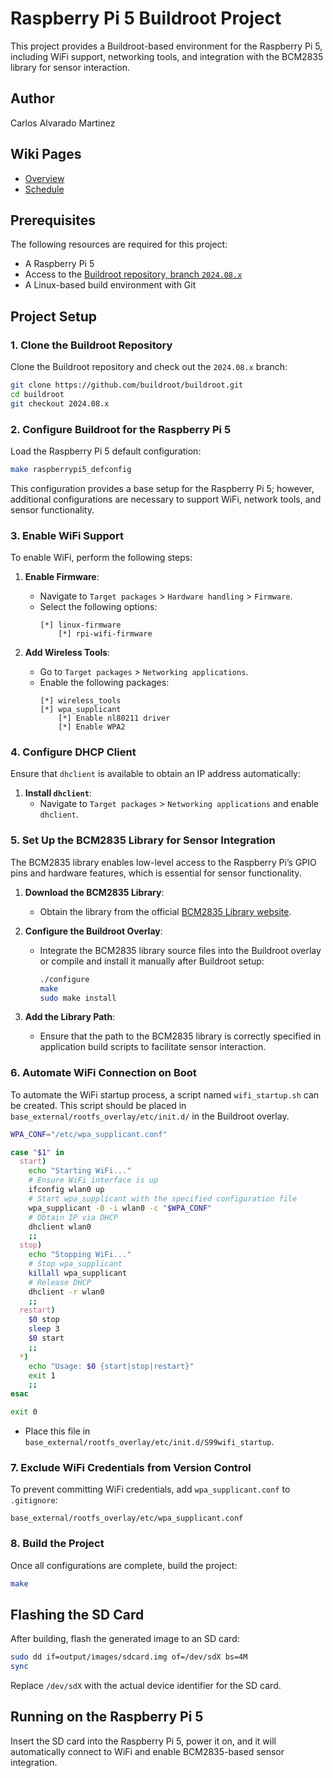 # Raspberry Pi 5 Buildroot Project

This project provides a Buildroot-based environment for the Raspberry Pi 5, including WiFi support, networking tools, and integration with the BCM2835 library for sensor interaction.

## Author

Carlos Alvarado Martinez

## Wiki Pages

- [Overview](https://github.com/cu-ecen-aeld/final-project-calvarado2004/wiki)
- [Schedule](https://github.com/cu-ecen-aeld/final-project-calvarado2004/wiki/Schedule)

## Prerequisites

The following resources are required for this project:
- A Raspberry Pi 5
- Access to the [Buildroot repository, branch `2024.08.x`](https://github.com/buildroot/buildroot/tree/2024.08.x)
- A Linux-based build environment with Git

## Project Setup

### 1. Clone the Buildroot Repository

Clone the Buildroot repository and check out the `2024.08.x` branch:

```bash
git clone https://github.com/buildroot/buildroot.git
cd buildroot
git checkout 2024.08.x
```

### 2. Configure Buildroot for the Raspberry Pi 5

Load the Raspberry Pi 5 default configuration:

```bash
make raspberrypi5_defconfig
```

This configuration provides a base setup for the Raspberry Pi 5; however, additional configurations are necessary to support WiFi, network tools, and sensor functionality.

### 3. Enable WiFi Support

To enable WiFi, perform the following steps:

1. **Enable Firmware**:
    - Navigate to `Target packages` > `Hardware handling` > `Firmware`.
    - Select the following options:
      ```
      [*] linux-firmware
          [*] rpi-wifi-firmware
      ```

2. **Add Wireless Tools**:
    - Go to `Target packages` > `Networking applications`.
    - Enable the following packages:
      ```
      [*] wireless_tools
      [*] wpa_supplicant
          [*] Enable nl80211 driver
          [*] Enable WPA2
      ```

### 4. Configure DHCP Client

Ensure that `dhclient` is available to obtain an IP address automatically:

1. **Install `dhclient`**:
    - Navigate to `Target packages` > `Networking applications` and enable `dhclient`.

### 5. Set Up the BCM2835 Library for Sensor Integration

The BCM2835 library enables low-level access to the Raspberry Pi’s GPIO pins and hardware features, which is essential for sensor functionality.

1. **Download the BCM2835 Library**:
    - Obtain the library from the official [BCM2835 Library website](https://www.airspayce.com/mikem/bcm2835/).

2. **Configure the Buildroot Overlay**:
    - Integrate the BCM2835 library source files into the Buildroot overlay or compile and install it manually after Buildroot setup:
      ```bash
      ./configure
      make
      sudo make install
      ```

3. **Add the Library Path**:
    - Ensure that the path to the BCM2835 library is correctly specified in application build scripts to facilitate sensor interaction.

### 6. Automate WiFi Connection on Boot

To automate the WiFi startup process, a script named `wifi_startup.sh` can be created. This script should be placed in `base_external/rootfs_overlay/etc/init.d/` in the Buildroot overlay.

```bash
WPA_CONF="/etc/wpa_supplicant.conf"

case "$1" in
  start)
    echo "Starting WiFi..."
    # Ensure WiFi interface is up
    ifconfig wlan0 up
    # Start wpa_supplicant with the specified configuration file
    wpa_supplicant -B -i wlan0 -c "$WPA_CONF"
    # Obtain IP via DHCP
    dhclient wlan0
    ;;
  stop)
    echo "Stopping WiFi..."
    # Stop wpa_supplicant
    killall wpa_supplicant
    # Release DHCP
    dhclient -r wlan0
    ;;
  restart)
    $0 stop
    sleep 3
    $0 start
    ;;
  *)
    echo "Usage: $0 {start|stop|restart}"
    exit 1
    ;;
esac

exit 0
```

- Place this file in `base_external/rootfs_overlay/etc/init.d/S99wifi_startup`.

### 7. Exclude WiFi Credentials from Version Control

To prevent committing WiFi credentials, add `wpa_supplicant.conf` to `.gitignore`:

```plaintext
base_external/rootfs_overlay/etc/wpa_supplicant.conf
```

### 8. Build the Project

Once all configurations are complete, build the project:

```bash
make
```

## Flashing the SD Card

After building, flash the generated image to an SD card:

```bash
sudo dd if=output/images/sdcard.img of=/dev/sdX bs=4M
sync
```

Replace `/dev/sdX` with the actual device identifier for the SD card.

## Running on the Raspberry Pi 5

Insert the SD card into the Raspberry Pi 5, power it on, and it will automatically connect to WiFi and enable BCM2835-based sensor integration.
